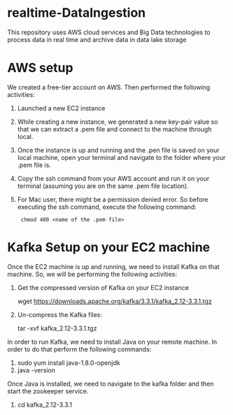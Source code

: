 # realtime-DataIngestion
This repository uses AWS cloud services and Big Data technologies to process data in real time and archive data in data lake storage 

# AWS setup

We created a free-tier account on AWS. Then performed the following activities:

1. Launched a new EC2 instance
2. While creating a new instance, we generated a new key-pair value so that we can extract a .pem file and connect to the machine through local.
3. Once the instance is up and running and the .pen file is saved on your local machine, open your terminal and navigate to the folder where your .pem file is.
4. Copy the ssh command from your AWS account and run it on your terminal (assuming you are on the same .pem file location).
5. For Mac user, there might be a permission denied error. So before executing the ssh command, execute the following command:

        chmod 400 <name of the .pem file>

# Kafka Setup on your EC2 machine

Once the EC2 machine is up and running, we need to install Kafka on that machine. So, we will be performing the following activities:

1. Get the compressed version of Kafka on your EC2 instance

    wget https://downloads.apache.org/kafka/3.3.1/kafka_2.12-3.3.1.tgz

2. Un-compress the Kafka files:

    tar -xvf kafka_2.12-3.3.1.tgz

In order to run Kafka, we need to install Java on your remote machine. In order to do that perform the following commands:

1. sudo yum install java-1.8.0-openjdk
2. java -version

Once Java is installed, we need to navigate to the kafka folder and then start the zookeeper service.

1. cd kafka_2.12-3.3.1

